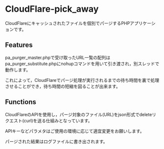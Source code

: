 # CloudFlare-pick_away
CloudFlareにキャッシュされたファイルを個別でパージするPHPアプリケーションです。

## Features
pa_purger_master.phpで受け取ったURL一覧の配列はpa_purger_substitute.phpにnohupコマンドを用いて引き渡され，別スレッドで動作します。

これによって，CloudFlareでパージ処理が実行されるまでの待ち時間を裏で処理させることができ，待ち時間の短縮を図ることが出来ます。


## Functions
CloudFlareのAPIを使用し，パージ対象のファイル(URL)をjson形式でdeleteリクエスト(curl)を送る仕組みとなっています。

APIキーなどパラメタはご使用の環境に応じて適宜変更をお願いします。

パージされた結果はログファイルに書き出されます。
